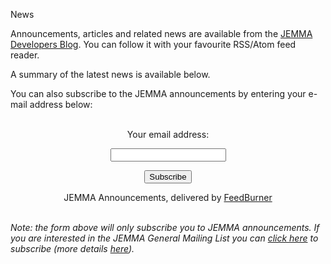 News
<!-- Remember: the first line always goes with the title-->
<!-- Please use h3 headers (###) inside these files -->


<!--http://jemma-sw.blogspot.com/feeds/posts/default?alt=rss-->

Announcements, articles and related news are available from the [JEMMA Developers Blog](http://jemma-sw.blogspot.com/). You can follow it with your favourite RSS/Atom feed reader. 



A summary of the latest news is available below.

<!--made with http://p3k.org/rss/ - compact -->

<!--<script type="text/javascript" src="http://p3k.org/rss/index.js?url=http%3A%2F%2Fjemma-sw.blogspot.com%2Ffeeds%2Fposts%2Fdefault%3Falt%3Drss&amp;maxItems=7&amp;width=600&amp;height=-1&amp;radius=5&amp;frameColor=%23F2F2F2&amp;titleBarColor=%233A9947&amp;titleBarTextColor=%23FFFFFF&amp;boxFillColor=%23F2F2F2&amp;textColor=%233A9947&amp;linkColor=%233A9947&amp;compact=true&amp;fontFace=10pt%20sans-serif&amp;showXmlButton=true"></script>-->

<!--made with http://p3k.org/rss/ - compact -->

<!--<script type="text/javascript" src="http://p3k.org/rss/index.js?url=http%3A%2F%2Fjemma-sw.blogspot.com%2Ffeeds%2Fposts%2Fdefault%3Falt%3Drss&amp;maxItems=7&amp;width=600&amp;height=-1&amp;radius=5&amp;frameColor=%23F2F2F2&amp;titleBarColor=%233A9947&amp;titleBarTextColor=%23FFFFFF&amp;boxFillColor=%23F2F2F2&amp;textColor=%233A9947&amp;linkColor=%233A9947&amp;fontFace=10pt%20sans-serif&amp;showXmlButton=true"></script>-->

<!-- WebRSS.com NOTE: Do not modify code below this line  -->
<!-- WebRSS.com NOTE: Do not modify code below this line  -->
<script language="JavaScript" src='http://www.webrss.com/get_mysite.php?lang=js&mysiteId=66870'></script>

You can also subscribe to the JEMMA announcements by entering your e-mail address below:

<form style="border:0px solid #ccc;padding:3px;text-align:center;" action="http://feedburner.google.com/fb/a/mailverify" method="post" target="popupwindow" onsubmit="window.open('http://feedburner.google.com/fb/a/mailverify?uri=Jemma', 'popupwindow', 'scrollbars=yes,width=550,height=520');return true"><p>Your email address:</p><p><input type="text" name="email"/></p><input type="hidden" value="Jemma" name="uri"/><input type="hidden" name="loc" value="en_US"/><input type="submit" value="Subscribe" /><p>JEMMA Announcements, delivered by <a href="http://feedburner.google.com" target="_blank">FeedBurner</a></p></form>


*Note: the form above will only subscribe you to JEMMA announcements. If you are interested in the JEMMA General Mailing List you can [click here](http://groups.google.com/forum/#!forum/jemma-general/join) to subscribe (more details [here](howtoc.html)).*

